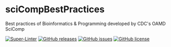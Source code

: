 # sciCompBestPractices
Best practices of Bioinformatics &amp; Programming developed by CDC's OAMD SciComp

[![Super-Linter](https://github.com/slsevilla/sciCompBestPractices/actions/workflows/run_linter.yaml/badge.svg)](https://github.com/marketplace/actions/super-linter) [![GitHub releases](https://img.shields.io/github/release/slsevilla/sciCompBestPractices)](https://github.com/slsevilla/sciCompBestPractices/releases)  [![GitHub issues](https://img.shields.io/github/issues/slsevilla/sciCompBestPractices)](https://github.com/slsevilla/sciCompBestPractices/issues) [![GitHub license](https://img.shields.io/github/license/slsevilla/sciCompBestPractices)](https://github.com/slsevilla/sciCompBestPractices/blob/master/LICENSE)  